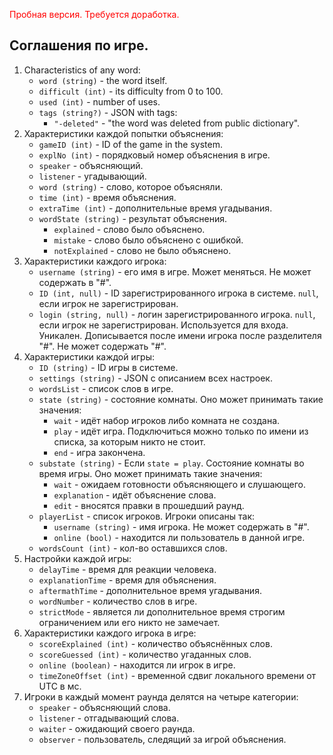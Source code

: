 <span style="color: red;">Пробная версия. Требуется доработка.</span>

## Соглашения по игре.
1. Characteristics of any word:
    - `word (string)` - the word itself.
    - `difficult (int)` - its difficulty from 0 to 100.
    - `used (int)` - number of uses.
    - `tags (string?)` - JSON with tags:
        - `"-deleted"` - "the word was deleted from public dictionary".
1. Характеристики каждой попытки объяснения:
    - `gameID (int)` - ID of the game in the system.
    - `explNo (int)` - порядковый номер объяснения в игре.
    - `speaker` - объясняющий.
    - `listener` - угадывающий.
    - `word (string)` - слово, которое объясняли.
    - `time (int)` - время объяснения.
    - `extraTime (int)` - дополнительные время угадывания.
    - `wordState (string)` - результат объяснения.
        - `explained` - слово было объяснено.
        - `mistake` - слово было объяснено с ошибкой.
        - `notExplained` - слово не было объяснено.
1. Характеристики каждого игрока:
    - `username (string)` - его имя в игре. Может меняться. Не может содержать в "#".
    - `ID (int, null)` - ID зарегистрированного игрока в системе. `null`, если игрок не зарегистрирован.
    - `login (string, null)` - логин зарегистрированного игрока. `null`, если игрок не зарегистрирован.
    Используется для входа. Уникален. Дописывается после имени игрока после разделителя "#". Не может содержать "#".
1. Характеристики каждой игры:
    - `ID (string)` - ID игры в системе.
    - `settings (string)` - JSON с описанием всех настроек.
    - `wordsList` - список слов в игре.
    - `state (string)` - состояние комнаты. Оно может принимать такие значения:
        - `wait` - идёт набор игроков либо комната не создана.
        - `play` - идёт игра. Подключиться можно только по имени из списка, за которым никто не стоит.
        - `end` - игра закончена.
    - `substate (string)` - Если `state = play`. Состояние комнаты во время игры. Оно может принимать такие значения:
        - `wait` - ожидаем готовности объясняющего и слушающего.
        - `explanation` - идёт объяснение слова.
        - `edit` - вносятся правки в прошедший раунд.
    - `playerList` - список игроков. Игроки описаны так:
        - `username (string)` - имя игрока. Не может содержать в "#".
        - `online (bool)` - находится ли пользователь в данной игре.
    - `wordsCount (int)` - кол-во оставшихся слов.
1. Настройки каждой игры:
    - `delayTime` - время для реакции человека.
    - `explanationTime` - время для объяснения.
    - `aftermathTime` - дополнительное время угадывания.
    - `wordNumber` - количество слов в игре.
    - `strictMode` - является ли дополнительное время строгим ограничением или его никто не замечает.
1. Характеристики каждого игрока в игре:
    - `scoreExplained (int)` - количество объяснённых слов.
    - `scoreGuessed (int)` - количество угаданных слов.
    - `online (boolean)` - находится ли игрок в игре.
    - `timeZoneOffset (int)` - временной сдвиг локального времени от UTC в мс.
1. Игроки в каждый момент раунда делятся на четыре категории:
    - `speaker` - объясняющий слова.
    - `listener` - отгадывающий слова.
    - `waiter` - ожидающий своего раунда.
    - `observer` - пользователь, следящий за игрой объяснения.
